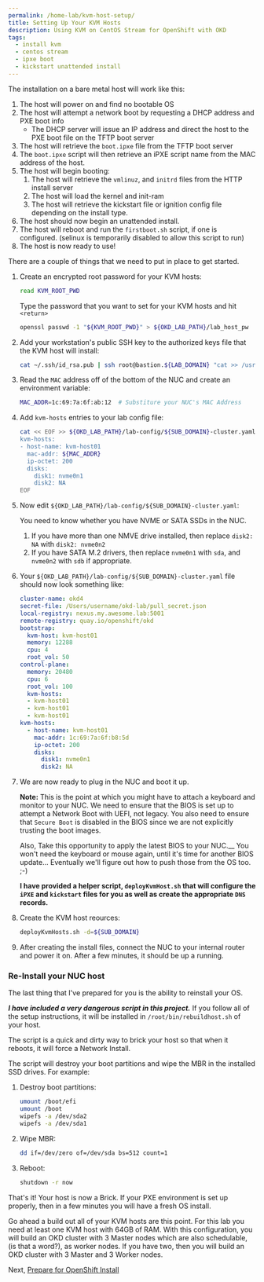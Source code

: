 ```yaml
---
permalink: /home-lab/kvm-host-setup/
title: Setting Up Your KVM Hosts
description: Using KVM on CentOS Stream for OpenShift with OKD
tags:
  - install kvm
  - centos stream
  - ipxe boot
  - kickstart unattended install
---
```


The installation on a bare metal host will work like this:

1. The host will power on and find no bootable OS
1. The host will attempt a network boot by requesting a DHCP address and PXE boot info
   * The DHCP server will issue an IP address and direct the host to the PXE boot file on the TFTP boot server
1. The host will retrieve the `boot.ipxe` file from the TFTP boot server
1. The `boot.ipxe` script will then retrieve an iPXE script name from the MAC address of the host.
1. The host will begin booting:
   1. The host will retrieve the `vmlinuz`, and `initrd` files from the HTTP install server
   1. The host will load the kernel and init-ram
   1. The host will retrieve the kickstart file or ignition config file depending on the install type.
1. The host should now begin an unattended install.
1. The host will reboot and run the `firstboot.sh` script, if one is configured.  (selinux is temporarily disabled to allow this script to run)
1. The host is now ready to use!

There are a couple of things that we need to put in place to get started.

1. Create an encrypted root password for your KVM hosts:

   ```bash
   read KVM_ROOT_PWD
   ```

   Type the password that you want to set for your KVM hosts and hit `<return>`

   ```bash
   openssl passwd -1 "${KVM_ROOT_PWD}" > ${OKD_LAB_PATH}/lab_host_pw
   ```

1. Add your workstation's public SSH key to the authorized keys file that the KVM host will install:

   ```bash
   cat ~/.ssh/id_rsa.pub | ssh root@bastion.${LAB_DOMAIN} "cat >> /usr/local/www/install/postinstall/authorized_keys" 
   ```

1. Read the `MAC` address off of the bottom of the NUC and create an environment variable:

   ```bash
   MAC_ADDR=1c:69:7a:6f:ab:12  # Substiture your NUC's MAC Address
   ```

1. Add `kvm-hosts` entries to your lab config file:

   ```bash
   cat << EOF >> ${OKD_LAB_PATH}/lab-config/${SUB_DOMAIN}-cluster.yaml
   kvm-hosts:
   - host-name: kvm-host01
     mac-addr: ${MAC_ADDR}
     ip-octet: 200
     disks:
       disk1: nvme0n1
       disk2: NA
   EOF
   ```

1. Now edit `${OKD_LAB_PATH}/lab-config/${SUB_DOMAIN}-cluster.yaml`: 

   You need to know whether you have NVME or SATA SSDs in the NUC.

   1. If you have more than one NMVE drive installed, then replace `disk2: NA` with `disk2: nvme0n2`
   1. If you have SATA M.2 drivers, then replace `nvme0n1` with `sda`, and `nvme0n2` with `sdb` if appropriate.

1. Your `${OKD_LAB_PATH}/lab-config/${SUB_DOMAIN}-cluster.yaml` file should now look something like:

   ```yaml
   cluster-name: okd4
   secret-file: /Users/username/okd-lab/pull_secret.json
   local-registry: nexus.my.awesome.lab:5001
   remote-registry: quay.io/openshift/okd
   bootstrap:
     kvm-host: kvm-host01
     memory: 12288
     cpu: 4
     root_vol: 50
   control-plane:
     memory: 20480
     cpu: 6
     root_vol: 100
     kvm-hosts:
     - kvm-host01
     - kvm-host01
     - kvm-host01
   kvm-hosts:
     - host-name: kvm-host01
       mac-addr: 1c:69:7a:6f:b8:5d
       ip-octet: 200
       disks:
         disk1: nvme0n1
         disk2: NA
   ```

1. We are now ready to plug in the NUC and boot it up.

   __Note:__  This is the point at which you might have to attach a keyboard and monitor to your NUC.  We need to ensure that the BIOS is set up to attempt a Network Boot with UEFI, not legacy.  You also need to ensure that `Secure Boot` is disabled in the BIOS since we are not explicitly trusting the boot images.

   Also, Take this opportunity to apply the latest BIOS to your NUC.__  You won't need the keyboard or mouse again, until it's time for another BIOS update...  Eventually we'll figure out how to push those from the OS too.  ;-)

   __I have provided a helper script, `deployKvmHost.sh` that will configure the `iPXE` and `kickstart` files for you as well as create the appropriate `DNS` records.__

1. Create the KVM host reources:

   ```bash
   deployKvmHosts.sh -d=${SUB_DOMAIN}
   ```

1. After creating the install files, connect the NUC to your internal router and power it on.  After a few minutes, it should be up a running.

### Re-Install your NUC host

The last thing that I've prepared for you is the ability to reinstall your OS.

__*I have included a very dangerous script in this project.*__  If you follow all of the setup instructions, it will be installed in `/root/bin/rebuildhost.sh` of your host.

The script is a quick and dirty way to brick your host so that when it reboots, it will force a Network Install.

The script will destroy your boot partitions and wipe the MBR in the installed SSD drives.  For example:

1. Destroy boot partitions:

   ```bash
   umount /boot/efi
   umount /boot
   wipefs -a /dev/sda2
   wipefs -a /dev/sda1
   ```

1. Wipe MBR:

   ```bash
   dd if=/dev/zero of=/dev/sda bs=512 count=1
   ```

1. Reboot:

   ```bash
   shutdown -r now
   ```

That's it!  Your host is now a Brick.  If your PXE environment is set up properly, then in a few minutes you will have a fresh OS install.

Go ahead a build out all of your KVM hosts are this point.  For this lab you need at least one KVM host with 64GB of RAM.  With this configuration, you will build an OKD cluster with 3 Master nodes which are also schedulable, (is that a word?), as worker nodes.  If you have two, then you will build an OKD cluster with 3 Master and 3 Worker nodes.

Next, [Prepare for OpenShift Install](/home-lab/prepare-okd-install/)
